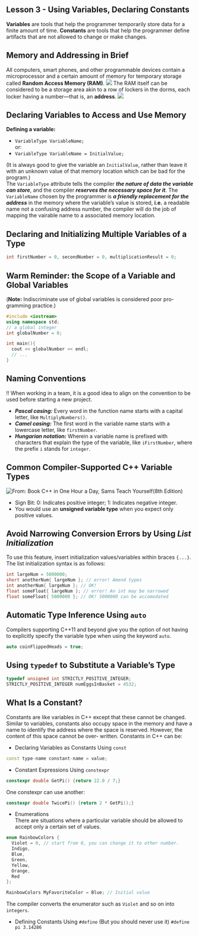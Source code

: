 ## Lesson 3 - Using Variables, Declaring Constants
**Variables** are tools that help the programmer temporarily store data for a finite amount of time. **Constants** are tools that help the programmer define artifacts that are not allowed to change or make changes.  

## Memory and Addressing in Brief 
All computers, smart phones, and other programmable devices contain a microprocessor and a certain amount of memory for temporary storage called **Random Access Memory (RAM)**. 
![](https://github.com/Huixxi/Fast-C-plus-plus/blob/master/images/what_is_ram.png)
The RAM itself can be considered to be a storage area akin to a row of lockers in the dorms, each locker having a number—that is, an **address**.
![](https://github.com/Huixxi/Fast-C-plus-plus/blob/master/images/ram_address.png)

## Declaring Variables to Access and Use Memory
**Defining a variable:**  
* `VariableType VariableName;`   
or:  
* `VariableType VariableName = InitialValue;`

(It is always good to give the variable an `InitialValue`, rather than leave it with an unknown value of that memory location which can be bad for the program.)  
The `VariableType` attribute tells the compiler ***the nature of data the variable can store***, and the compiler ***reserves the necessary space for it***. The `VariableName` chosen by the programmer is ***a friendly replacement for the address*** in the memory where the variable’s value is stored, **i.e.** a readable name not a confusing address number, the compiler will do the job of mapping the vairable name to a associated memory location.

## Declaring and Initializing Multiple Variables of a Type
```c++
int firstNumber = 0, secondNumber = 0, multiplicationResult = 0;
```

## Warm Reminder: the Scope of a Variable and Global Variables
(**Note:** Indiscriminate use of global variables is considered poor pro- gramming practice.)
```c++
#include <iostream>
using namespace std;
// a global integer 
int globalNumber = 0; 

int main(){
  cout << globalNumber << endl;
  // ...
}
```

## Naming Conventions
!! When working in a team, it is a good idea to align on the convention to be used before starting a new project.
* ***Pascal casing:*** Every word in the function name starts with a capital letter, like `MultiplyNumbers()`.
* ***Camel casing:*** The first word in the variable name starts with a lowercase letter, like `firstNumber`.
* ***Hungarian notation:*** Wherein a variable name is prefixed with characters that explain the type of the variable, like `iFirstNumber`, where the prefix `i` stands for `integer`.

## Common Compiler-Supported C++ Variable Types
![From: Book C++ in One Hour a Day, Sams Teach Yourself(8th Edition)](https://github.com/Huixxi/Fast-C-plus-plus/blob/master/images/variable_types.png)
* Sign Bit: 0: Indicates positive integer; 1: Indicates negative integer.
* You would use an **unsigned variable type** when you expect only positive values.

## Avoid Narrowing Conversion Errors by Using *List Initialization*
To use this feature, insert initialization values/variables within braces `{...}`.   
The list initialization syntax is as follows: 
```c++
int largeNum = 5000000;
short anotherNum{ largeNum }; // error! Amend types 
int anotherNum{ largeNum }; // OK!
float someFloat{ largeNum }; // error! An int may be narrowed 
float someFloat{ 5000000 }; // OK! 5000000 can be accomodated
```

## Automatic Type Inference Using `auto`
Compilers supporting C++11 and beyond give you the option of not having to explicitly specify the variable type when using the keyword `auto`.   
```c++
auto coinFlippedHeads = true;
```

 ## Using `typedef` to Substitute a Variable’s Type
 ```c++
 typedef unsigned int STRICTLY_POSITIVE_INTEGER;
 STRICTLY_POSITIVE_INTEGER numEggsInBasket = 4532;
 ```
 
## What Is a Constant?
Constants are like variables in C++ except that these cannot be changed. Similar to variables, constants also occupy space in the memory and have a name to identify the address where the space is reserved. However, the content of this space cannot be over- written. Constants in C++ can be:  
* Declaring Variables as Constants Using `const`  
```c++
const type-name constant-name = value;
```

* Constant Expressions Using `constexpr`
```c++
constexpr double GetPi() {return 22.0 / 7;}
```
One constexpr can use another:   
```c++
constexpr double TwicePi() {return 2 * GetPi();}
```

* Enumerations  
There are situations where a particular variable should be allowed to accept only a certain set of values.  
```c++
enum RainbowColors {
  Violet = 0, // start from 0, you can change it to other number. 
  Indigo, 
  Blue, 
  Green, 
  Yellow, 
  Orange, 
  Red
};

RainbowColors MyFavoriteColor = Blue; // Initial value
```
The compiler converts the enumerator such as `Violet` and so on into `integers`.

* Defining Constants Using `#define` (But you should never use it)
`#define pi 3.14286`
